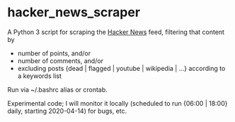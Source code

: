 # hacker_news_scraper

A Python 3 script for scraping the [Hacker News](https://news.ycombinator.com/news) feed, filtering that content by

* number of points, and/or
* number of comments, and/or
* excluding posts {dead | flagged | youtube | wikipedia | ...} according to a keywords list

Run via ~/.bashrc alias or crontab.

Experimental code; I will monitor it locally (scheduled to run {06:00 | 18:00} daily, starting 2020-04-14) for bugs, etc.
